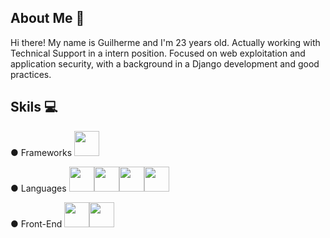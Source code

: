 ## About Me 👦

Hi there! My name is Guilherme and I'm 23 years old.
Actually working with Technical Support in a intern position.
Focused on web exploitation and application security, with a background in a Django development and good practices.

## Skils 💻

● Frameworks
<img src="https://cdn.jsdelivr.net/gh/devicons/devicon@latest/icons/django/django-plain.svg" width="40" height="40" />

● Languages
<img src="https://cdn.jsdelivr.net/gh/devicons/devicon@latest/icons/python/python-original.svg" width="40" height="40" /><img src="https://cdn.jsdelivr.net/gh/devicons/devicon@latest/icons/javascript/javascript-original.svg" width="40" height="40" /><img src="https://cdn.jsdelivr.net/gh/devicons/devicon@latest/icons/bash/bash-original.svg" width="40" height="40" /><img src="https://cdn.jsdelivr.net/gh/devicons/devicon@latest/icons/go/go-original-wordmark.svg" width="40" height="40" />

● Front-End
<img src="https://cdn.jsdelivr.net/gh/devicons/devicon@latest/icons/html5/html5-original.svg" width="40" height="40" /><img src="https://cdn.jsdelivr.net/gh/devicons/devicon@latest/icons/css3/css3-original.svg" width="40" height="40" />








